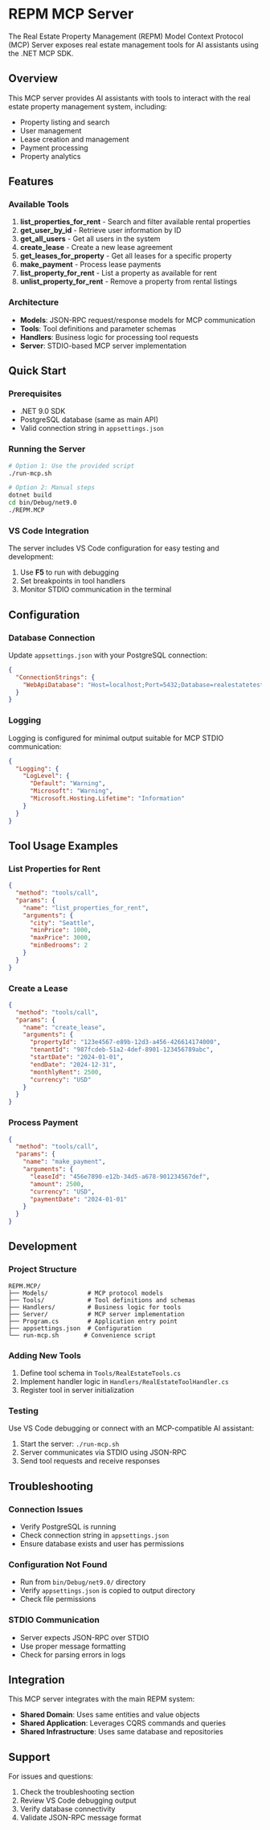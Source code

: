# REPM MCP Server

The Real Estate Property Management (REPM) Model Context Protocol (MCP) Server exposes real estate management tools for AI assistants using the .NET MCP SDK.

## Overview

This MCP server provides AI assistants with tools to interact with the real estate property management system, including:

- Property listing and search
- User management
- Lease creation and management
- Payment processing
- Property analytics

## Features

### Available Tools

1. **list_properties_for_rent** - Search and filter available rental properties
2. **get_user_by_id** - Retrieve user information by ID
3. **get_all_users** - Get all users in the system
4. **create_lease** - Create a new lease agreement
5. **get_leases_for_property** - Get all leases for a specific property
6. **make_payment** - Process lease payments
7. **list_property_for_rent** - List a property as available for rent
8. **unlist_property_for_rent** - Remove a property from rental listings

### Architecture

- **Models**: JSON-RPC request/response models for MCP communication
- **Tools**: Tool definitions and parameter schemas
- **Handlers**: Business logic for processing tool requests
- **Server**: STDIO-based MCP server implementation

## Quick Start

### Prerequisites

- .NET 9.0 SDK
- PostgreSQL database (same as main API)
- Valid connection string in `appsettings.json`

### Running the Server

```bash
# Option 1: Use the provided script
./run-mcp.sh

# Option 2: Manual steps
dotnet build
cd bin/Debug/net9.0
./REPM.MCP
```

### VS Code Integration

The server includes VS Code configuration for easy testing and development:

1. Use **F5** to run with debugging
2. Set breakpoints in tool handlers
3. Monitor STDIO communication in the terminal

## Configuration

### Database Connection

Update `appsettings.json` with your PostgreSQL connection:

```json
{
  "ConnectionStrings": {
    "WebApiDatabase": "Host=localhost;Port=5432;Database=realestatetest;Username=omar;Password=rootroot"
  }
}
```

### Logging

Logging is configured for minimal output suitable for MCP STDIO communication:

```json
{
  "Logging": {
    "LogLevel": {
      "Default": "Warning",
      "Microsoft": "Warning",
      "Microsoft.Hosting.Lifetime": "Information"
    }
  }
}
```

## Tool Usage Examples

### List Properties for Rent

```json
{
  "method": "tools/call",
  "params": {
    "name": "list_properties_for_rent",
    "arguments": {
      "city": "Seattle",
      "minPrice": 1000,
      "maxPrice": 3000,
      "minBedrooms": 2
    }
  }
}
```

### Create a Lease

```json
{
  "method": "tools/call",
  "params": {
    "name": "create_lease",
    "arguments": {
      "propertyId": "123e4567-e89b-12d3-a456-426614174000",
      "tenantId": "987fcdeb-51a2-4def-8901-123456789abc",
      "startDate": "2024-01-01",
      "endDate": "2024-12-31",
      "monthlyRent": 2500,
      "currency": "USD"
    }
  }
}
```

### Process Payment

```json
{
  "method": "tools/call",
  "params": {
    "name": "make_payment",
    "arguments": {
      "leaseId": "456e7890-e12b-34d5-a678-901234567def",
      "amount": 2500,
      "currency": "USD",
      "paymentDate": "2024-01-01"
    }
  }
}
```

## Development

### Project Structure

```
REPM.MCP/
├── Models/           # MCP protocol models
├── Tools/            # Tool definitions and schemas  
├── Handlers/         # Business logic for tools
├── Server/           # MCP server implementation
├── Program.cs        # Application entry point
├── appsettings.json  # Configuration
└── run-mcp.sh       # Convenience script
```

### Adding New Tools

1. Define tool schema in `Tools/RealEstateTools.cs`
2. Implement handler logic in `Handlers/RealEstateToolHandler.cs` 
3. Register tool in server initialization

### Testing

Use VS Code debugging or connect with an MCP-compatible AI assistant:

1. Start the server: `./run-mcp.sh`
2. Server communicates via STDIO using JSON-RPC
3. Send tool requests and receive responses

## Troubleshooting

### Connection Issues

- Verify PostgreSQL is running
- Check connection string in `appsettings.json`
- Ensure database exists and user has permissions

### Configuration Not Found

- Run from `bin/Debug/net9.0/` directory
- Verify `appsettings.json` is copied to output directory
- Check file permissions

### STDIO Communication

- Server expects JSON-RPC over STDIO
- Use proper message formatting
- Check for parsing errors in logs

## Integration

This MCP server integrates with the main REPM system:

- **Shared Domain**: Uses same entities and value objects
- **Shared Application**: Leverages CQRS commands and queries  
- **Shared Infrastructure**: Uses same database and repositories

## Support

For issues and questions:

1. Check the troubleshooting section
2. Review VS Code debugging output
3. Verify database connectivity
4. Validate JSON-RPC message format
